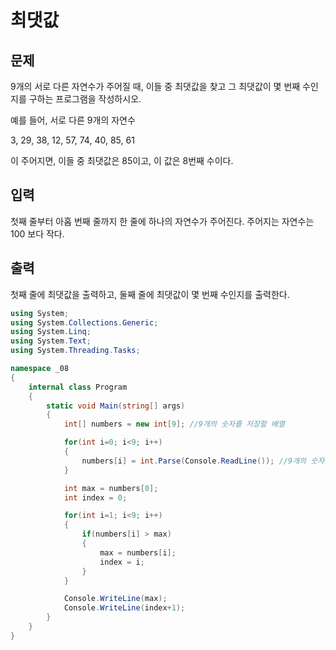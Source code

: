 # 최댓값
## 문제
9개의 서로 다른 자연수가 주어질 때, 이들 중 최댓값을 찾고 그 최댓값이 몇 번째 수인지를 구하는 프로그램을 작성하시오.

예를 들어, 서로 다른 9개의 자연수

3, 29, 38, 12, 57, 74, 40, 85, 61

이 주어지면, 이들 중 최댓값은 85이고, 이 값은 8번째 수이다.

## 입력
첫째 줄부터 아홉 번째 줄까지 한 줄에 하나의 자연수가 주어진다. 주어지는 자연수는 100 보다 작다.

## 출력
첫째 줄에 최댓값을 출력하고, 둘째 줄에 최댓값이 몇 번째 수인지를 출력한다.

```c#
using System;
using System.Collections.Generic;
using System.Linq;
using System.Text;
using System.Threading.Tasks;

namespace _08
{
    internal class Program
    {
        static void Main(string[] args)
        {
            int[] numbers = new int[9]; //9개의 숫자를 저장할 배열

            for(int i=0; i<9; i++)
            {
                numbers[i] = int.Parse(Console.ReadLine()); //9개의 숫자를 입력받아서 배열(numbers)에 저장
            }

            int max = numbers[0];
            int index = 0;

            for(int i=1; i<9; i++)
            {
                if(numbers[i] > max)
                {
                    max = numbers[i];
                    index = i;
                }
            }

            Console.WriteLine(max);
            Console.WriteLine(index+1);
        }
    }
}

```